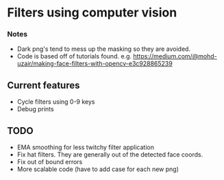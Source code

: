 # Filters using computer vision


### Notes 
- Dark png's tend to mess up the masking so they are avoided.
- Code is based off of tutorials found. e.g. https://medium.com/@mohd-uzair/making-face-filters-with-opencv-e3c928865239


## Current features
- Cycle filters using 0-9 keys
- Debug prints


## TODO
- EMA smoothing for less twitchy filter application
- Fix hat filters. They are generally out of the detected face coords.
- Fix out of bound errors
- More scalable code (have to add case for each new png)


